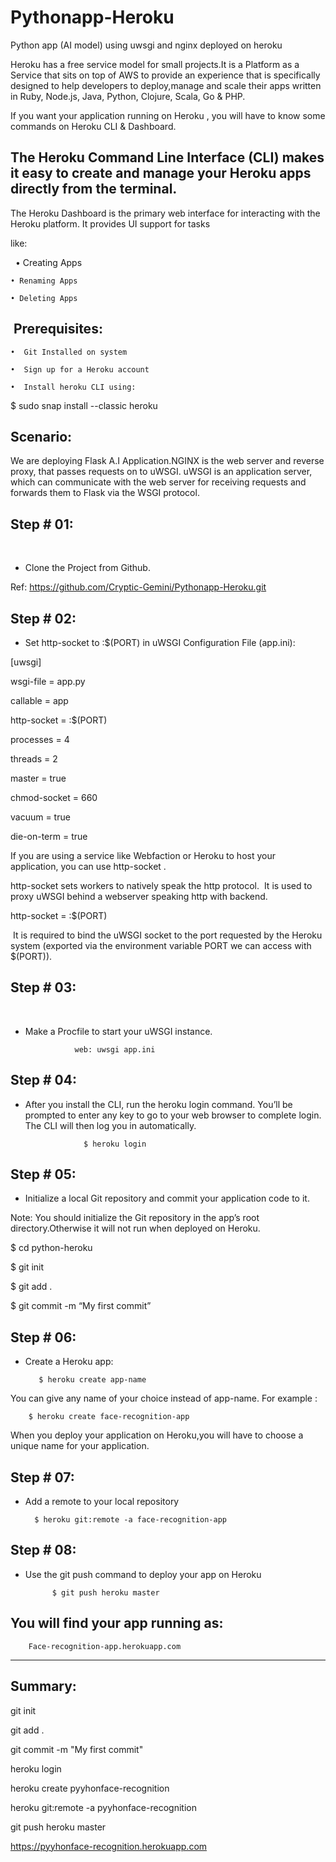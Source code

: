 # Pythonapp-Heroku
Python app (AI model) using uwsgi and nginx deployed on heroku


Heroku has a free service model for small projects.It is a Platform as a Service that sits on top of AWS to provide an experience that is specifically designed to help developers to deploy,manage and scale their apps written in Ruby, Node.js, Java, Python, Clojure, Scala, Go & PHP.

If you want your application running on Heroku , you will have to know some commands on Heroku CLI & Dashboard.

The Heroku Command Line Interface (CLI) makes it easy to create and manage your Heroku apps directly from the terminal.
----------------------------------------------------------------------------------------------------------------------

The Heroku Dashboard is the primary web interface for interacting with the Heroku platform. It provides UI support for tasks 

like:


 
    • Creating Apps
    
    • Renaming Apps
    
    • Deleting Apps

 Prerequisites:
--------------------------------

    •  Git Installed on system

    •  Sign up for a Heroku account

    •  Install heroku CLI using:

$ sudo snap install --classic heroku


Scenario:
----------------

We are deploying Flask A.I Application.NGINX is the web server and reverse proxy, that passes requests on to uWSGI. uWSGI is an application server, which can communicate with the web server for receiving requests and forwards them to Flask via the WSGI protocol.


Step # 01:
-------------------
 
- Clone the Project from Github.

Ref: https://github.com/Cryptic-Gemini/Pythonapp-Heroku.git


Step # 02:
---------------------

- Set http-socket to :$(PORT) in uWSGI Configuration File (app.ini):

[uwsgi]

wsgi-file = app.py

callable = app

http-socket = :$(PORT)

processes = 4

threads = 2

master = true

chmod-socket = 660

vacuum = true

die-on-term = true

If you are using a service like Webfaction or Heroku to host your application, you can use http-socket .

http-socket sets workers to natively speak the http protocol. 
It is used to proxy uWSGI behind a webserver speaking http with backend.

http-socket = :$(PORT)


 It is required to bind the uWSGI socket to the port requested by the Heroku system (exported via the environment variable PORT we can access with $(PORT)).


Step # 03:
------------------
 
 - Make a Procfile to start your uWSGI instance.

                  web: uwsgi app.ini




Step # 04:
--------------------

- After you install the CLI, run the heroku login command. You’ll be prompted to enter any key to go to your web browser to complete login. The CLI will then log you in automatically.

                   $ heroku login

Step # 05:
-------------------------

- Initialize a local Git repository and commit your application code to it.

Note: You should initialize the Git repository in the app’s root directory.Otherwise it will not run when deployed on Heroku.

$ cd python-heroku

$ git init

$ git add .

$ git commit -m “My first commit”

Step # 06:
------------------

- Create a Heroku app:

         $ heroku create app-name

You can give any name of your choice instead of app-name.
For example :

        $ heroku create face-recognition-app

When you deploy your application on Heroku,you will have to choose a unique name for your application. 


Step # 07:
---------------

- Add a remote to your local repository


        $ heroku git:remote -a face-recognition-app



Step # 08:
------------------------

- Use the git push command to deploy your app on Heroku


            $ git push heroku master 


You will find your app running as:
-------------------------------

        Face-recognition-app.herokuapp.com

----------------------------------------------------------------------------------------------------------------------------
Summary:
----------------------------------------------------------------------------------------------------------------------------

git init

git add .

 git commit -m "My first commit"

heroku login

heroku create pyyhonface-recognition

heroku git:remote -a pyyhonface-recognition

git push heroku master

  https://pyyhonface-recognition.herokuapp.com
